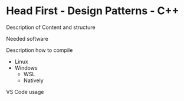 # Head First - Design Patterns - C++

Description of Content and structure

Needed software

Description how to compile
- Linux
- Windows
    - WSL
    - Natively

VS Code usage